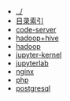 
[@id]: _sidebar.md 
[@title]: installation
[@location]: docs/installation/_sidebar.md
[@author]: leity
[@date]: 2021-08-14

* [../](README.md)
* [目录索引](installation/README.md)
* [code-server](installation/code-server.md)
* [hadoop+hive](installation/hadoop+hive.md)
* [hadoop](installation/hadoop.md)
* [jupyter-kernel](installation/jupyter-kernel.md)
* [jupyterlab](installation/jupyterlab.md)
* [nginx](installation/nginx.md)
* [php](installation/php.md)
* [postgresql](installation/postgresql.md)
